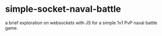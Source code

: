 # simple-socket-naval-battle
a brief exploration on websockets with JS for a simple 1v1 PvP naval battle game.
